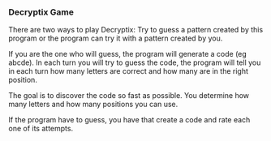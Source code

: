 ### Decryptix Game 


There are two ways to play Decryptix:
Try to guess a pattern created by this program or the program can try it with a pattern
created by you.

If you are the one who will guess, the program will generate a code (eg abcde). In each
turn you will try to guess the code, the program will tell you in each turn how many 
letters are correct and how many are in the right position.

The goal is to discover the code so fast as possible. You determine how many letters and 
how many positions you can use.

If the program have to guess, you have that create a code and rate each one of its attempts.

